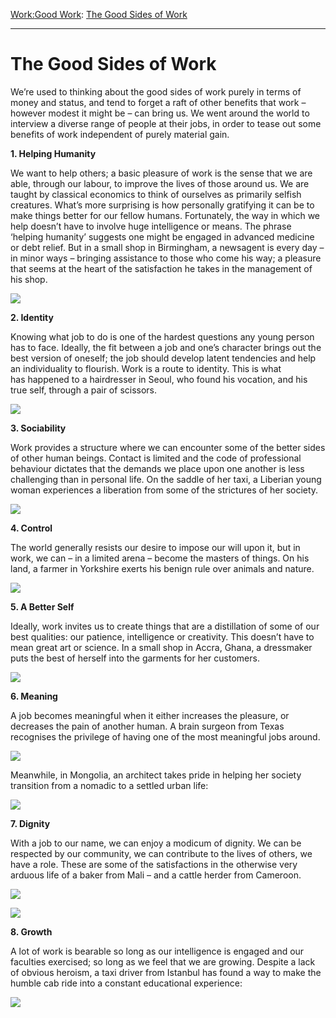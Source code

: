 [Work:](https://www.theschooloflife.com/thebookoflife/category/work/)[Good Work](https://www.theschooloflife.com/thebookoflife/category/work/good-work/): [The Good Sides of Work](https://www.theschooloflife.com/thebookoflife/good-sides-of-work/)

* * *

# The Good Sides of Work

We’re used to thinking about the good sides of work purely in terms of money and status, and tend to forget a raft of other benefits that work – however modest&nbsp;it might be&nbsp;– can bring us. We went around the world to interview a diverse range of people at their jobs, in order to tease out some benefits of work independent of purely material gain.

**1. Helping Humanity**

We want to help others; a basic pleasure of work is the sense that we are able, through our labour, to improve the lives of those around us. We are taught by classical economics to think of ourselves as primarily selfish creatures. What’s more surprising is how personally gratifying it can be to make things better for our fellow humans. Fortunately, the way in which we help doesn’t have to involve huge intelligence or means. The phrase ‘helping humanity’ suggests one might be engaged in advanced medicine or debt relief. But in a small shop in Birmingham, a newsagent is every day – in minor ways – bringing assistance to those who come his way; a pleasure that seems at the heart of the satisfaction he takes in the management of his shop.

[![](https://img.youtube.com/vi/aqM4eq1Y1pw/0.jpg)](https://www.youtube.com/embed/aqM4eq1Y1pw '')

**2. Identity**

Knowing what job to do is one of the hardest questions any young person has to face. Ideally, the fit between a job and one’s character brings out the best version of oneself; the job should develop latent tendencies and help an individuality to flourish. Work is a route to identity. This is what has&nbsp;happened to a hairdresser in Seoul, who found his vocation, and his true self, through a pair of scissors.

[![](https://img.youtube.com/vi/jgvTSe7icKU/0.jpg)](https://www.youtube.com/embed/jgvTSe7icKU '')

**3. Sociability**

Work provides a structure where we can encounter some of the better sides of other human beings. Contact is limited and the code of professional behaviour dictates that the demands we place upon one another is less challenging than in personal life. On the saddle of her taxi, a Liberian young woman experiences a liberation from some of the strictures of her society.

[![](https://img.youtube.com/vi/G1TpQ_W2KQ4/0.jpg)](https://www.youtube.com/embed/G1TpQ_W2KQ4 '')

**4. Control**

The world generally resists our desire to impose our will upon it, but in work, we can – in a limited arena – become the masters of things. On his land, a farmer in Yorkshire exerts his benign rule over animals and nature.

[![](https://img.youtube.com/vi/CPfbwp9PUb0/0.jpg)](https://www.youtube.com/embed/CPfbwp9PUb0 '')

**5. A Better Self**

Ideally, work invites us to create things that are a distillation of some of our best qualities: our patience, intelligence or creativity. This doesn’t have to mean great art or science. In a small shop in Accra, Ghana, a dressmaker puts the best of herself into the garments for her customers.

[![](https://img.youtube.com/vi/v9Cev81hnWk/0.jpg)](https://www.youtube.com/embed/v9Cev81hnWk '')

**6. Meaning**

A job becomes meaningful when it either increases the pleasure, or decreases the pain of another human.&nbsp;A brain surgeon from Texas recognises the privilege of having one of the most meaningful jobs around.

[![](https://img.youtube.com/vi/zOmvDkM4qNg/0.jpg)](https://www.youtube.com/embed/zOmvDkM4qNg '')

Meanwhile, in Mongolia, an architect takes pride in helping her society transition from a nomadic to a settled urban life:

[![](https://img.youtube.com/vi/R290WXpZm8g/0.jpg)](https://www.youtube.com/embed/R290WXpZm8g '')

**7. Dignity**

With a job to our name, we can enjoy a modicum of dignity. We can be respected by our community, we can contribute to the lives of others, we have a role. These are some of the satisfactions in the otherwise very arduous life of a baker from Mali – and a cattle herder from Cameroon.

[![](https://img.youtube.com/vi/2YjSiJn2mD8/0.jpg)](https://www.youtube.com/embed/2YjSiJn2mD8 '')

[![](https://img.youtube.com/vi/pDd5bfyfIEM/0.jpg)](https://www.youtube.com/embed/pDd5bfyfIEM '')

**8. Growth**

A lot of work is bearable so long as our intelligence is engaged and our faculties exercised; so long as we feel that we are growing. Despite a lack of obvious heroism, a taxi driver from Istanbul has found a way to make the humble cab ride into a constant educational experience:

[![](https://img.youtube.com/vi/3U1OCK4xA0w/0.jpg)](https://www.youtube.com/embed/3U1OCK4xA0w '')
